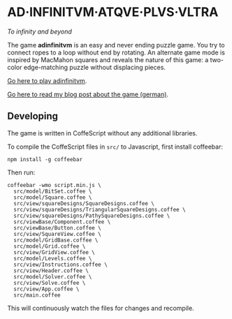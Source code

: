 AD·INFINITVM·ATQVE·PLVS·VLTRA
=============================

*To infinity and beyond*

The game **adinfinitvm** is an easy and never ending puzzle game. You try to
connect ropes to a loop without end by rotating. An alternate game mode
is inspired by MacMahon squares and reveals the nature of this game: a two-color
edge-matching puzzle without displacing pieces.

[Go here to play adinfinitvm](http://bxt.github.io/adinfinitvm/).

[Go here to read my blog post about the game (german)](http://bernhardhaeussner.de/blog/134_Ein_sch%C3%B6nes_Online-Spiel_names_adinfinitvm).

Developing
----------

The game is written in CoffeScript without any additional libraries.

To compile the CoffeScript files in `src/` to Javascript, first install coffeebar:

    npm install -g coffeebar

Then run:

    coffeebar -wmo script.min.js \
      src/model/BitSet.coffee \
      src/model/Square.coffee \
      src/view/squareDesigns/SquareDesigns.coffee \
      src/view/squareDesigns/TriangularSquareDesigns.coffee \
      src/view/squareDesigns/PathySquareDesigns.coffee \
      src/viewBase/Component.coffee \
      src/viewBase/Button.coffee \
      src/view/SquareView.coffee \
      src/model/GridBase.coffee \
      src/model/Grid.coffee \
      src/view/GridView.coffee \
      src/model/Levels.coffee \
      src/view/Instructions.coffee \
      src/view/Header.coffee \
      src/model/Solver.coffee \
      src/view/Solve.coffee \
      src/view/App.coffee \
      src/main.coffee

This will continuously watch the files for changes and recompile.
